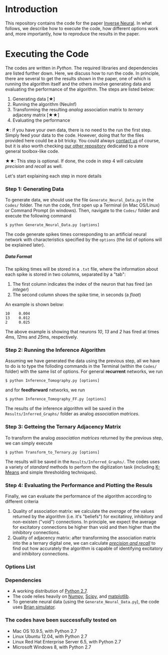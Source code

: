 Introduction
===================
This repository contains the code for the paper [Inverse Neural](http://rr.epfl.ch/paper/KSV2015). In what follows, we describe how to execute the code, how different options work and, more importantly, how to reproduce the results in the paper.

Executing the Code
===================
The codes are written in *Python*. The required libraries and dependencies are listed further down. Here, we discuss how to run the code. In principle, there are several to get the results shown in the paper, one of which is running the algorithm itself and the others involve generating data and evaluating the performance of the algorithm. The steps are listed below:

1. Generating data [★]
2. Running the algorithm (NeuInf)
3. Transforming the resulting *analog* association matrix to *ternary* adjaceny matrix [★★]
4. Evaluating the performance

★: if you have your own data, there is no need to the run the first step. Simply feed your data to the code. However, doing that for the files provided here could be a bit tricky. You could always [contact us](saloot@gmail.com) of course, but it is also worth checking [our other repository](https://github.com/saloot/NeuralNetworkTomography/tree/master/Network%20Tomography%20Toolbox) dedicated to a more general toolbox-like code. 

★★: This step is optional. If done, the code in step 4 will calculate *precision* and *recall* as well.

Let's start explaining each step in more details
### Step 1: **Generating Data**
To generate data, we should use the file `Generate_Neural_Data.py` in the `Codes/` folder. The run the code, first open up a Terminal (in Mac OS/Linux) or Command Prompt (in windows). Then, navigate to the `Codes/` folder and execute the following command

    $ python Generate_Neural_Data.py [options] 

The code generate spikes times corresponding to an artificial neural network with characteristics specified by the `options` (the list of options will be explained later). 

##### Data Format
The spiking times will be stored in a `.txt` file, where the information about each spike is stored in two columns, separated by a "tab":

1. The first column indicates the index of the neuron that has fired (an *integer*)
2. The second column shows the spike time, in seconds (a *float*)

An example is shown below:

    10    0.004
    13    0.012
    2     0.025

The above example is showing that neurons *10*, *13* and *2* has fired at times *4*ms, *12*ms and *25*ms, respectively.

### Step 2: Running the Inference Algorithm
Assuming we have generated the data using the previous step, all we have to do is to type the folloding commands in the Terminal (within the `Codes/` folder) with the same list of options. For general **recurrent** networks, we run

    $ python Inference_Tomography.py [options] 
    
and for **feedforward** networks, we run

    $ python Inference_Tomography_FF.py [options] 

The results of the inference algorithm will be saved in the `Results/Inferred_Graphs/` folder as analog *association matrices*.

### Step 3: Getteing the Ternary Adjacency Matrix
To transform the analog *association matrices* returned by the previous step, we can simply execute
    
    $ python Transform_to_Ternary.py [options] 

The results will be saved in the `Results/Inferred_Graphs/`. The codes uses a variety of *standard* methods to perform the digitization task (including [K-Means](https://en.wikipedia.org/wiki/K-means_clustering) and simple thresholding techniques).

### Step 4: Evaluating the Performance and Plotting the Resuls
Finally, we can evaluate the performance of the algorithm according to different criteria
1. Quality of association matrix: we calculate the *average* of the values returned by the algorithm (i.e. it's "beliefs") for excitatiroy, inhibitory and non-existen ("void") connections. In principle, we expect the average for excitatory connections be higher than void and then higher than the inhibitory connections.
2. Quality of adjacency matrix: after transforming the association matrix into the a ternary digital one, we can calculate *[precision and recall](https://en.wikipedia.org/wiki/Precision_and_recall)* to find out how accurately the algorithm is capable of identifying excitatory and inhibitory connections.


### Options List

### Dependencies
* A working distribution of [Python 2.7](https://www.python.org/downloads/).
* The code relies heavily on [Numpy](http://www.numpy.org/),
  [Scipy](http://www.scipy.org/), and [matplotlib](http://matplotlib.org).
* To generate neural data (using the `Generate_Neural_Data.py`), the code uses [Brian simulator](http://briansimulator.org/).


### The codes have been successfully tested on
* Mac OS 10.9.5, with Python 2.7
* Linux Ubuntu 12.04, with Python 2.7
* Linux Red Hat Enterprise Server 6.5, with Python 2.7
* Microsoft Windows 8, with Python 2.7
